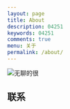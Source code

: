 ```yaml
---
layout: page
title: About
description: 04251
keywords: 04251
comments: true
menu: 关于
permalink: /about/
---
```

![无聊的很](http://wx4.sinaimg.cn/mw600/0067XV5uly1fh123qlhl0j30hs0d5juz.jpg)

## 联系

<!-- {% for website in site.data.social %}
* {{ website.sitename }}：[@{{ website.name }}]({{ website.url }})
{% endfor %}

## Skill Keywords

{% for category in site.data.skills %}
### {{ category.name }}
<div class="btn-inline">
{% for keyword in category.keywords %}
<button class="btn btn-outline" type="button">{{ keyword }}</button>
{% endfor %}
</div>
{% endfor %} -->
